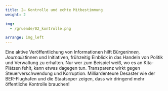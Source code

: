 ```yaml
---
title: 2– Kontrolle und echte Mitbestimmung
weight: 2

img:
  - /gruende/02_kontrolle.png

arrange: img_left
---
```


Eine aktive Veröffentlichung von Informationen hilft Bürger*innen, Journalist*innen und Initiativen, frühzeitig Einblick in das Handeln von Politik und Verwaltung zu erhalten. Nur wer zum Beispiel weiß, wo es an Kita-Plätzen fehlt, kann etwas dagegen tun. Transparenz wirkt gegen Steuerverschwendung und Korruption. Milliardenteure Desaster wie der BER-Flughafen und die Staatsoper zeigen, dass wir dringend mehr öffentliche Kontrolle brauchen!
